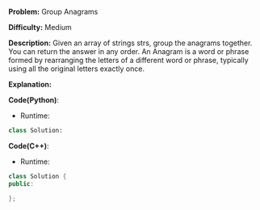 **Problem:** Group Anagrams

**Difficulty:** Medium

**Description:** Given an array of strings strs, group the anagrams together. You can return the answer in any order. An Anagram is a word or phrase formed by rearranging the letters of a different word or phrase, typically using all the original letters exactly once.

**Explanation:**
<text here>


**Code(Python)**:

* Runtime: 
```Python
class Solution:

```

**Code(C++)**:
* Runtime: 
```C++
class Solution {
public:

};
```
